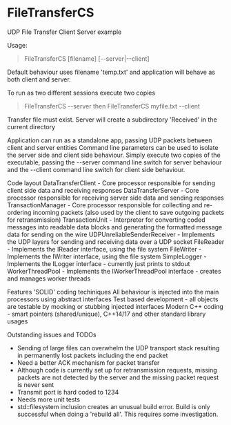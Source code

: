 # FileTransferCS
UDP File Transfer Client Server example

Usage:
> FileTransferCS [filename] [--server|--client]

Default behaviour uses filename 'temp.txt' and application will behave as both client and server.

To run as two different sessions execute two copies
> FileTransferCS --server
then
> FileTransferCS myfile.txt --client

Transfer file must exist.  Server will create a subdirectory 'Received' in the current directory

Application can run as a standalone app, passing UDP packets between client and server entities
Command line parameters can be used to isolate the server side and client side behaviour.  Simply execute two copies of the executable, passing the --server command line switch
for server behaviour and the --client command line switch for client side behaviour.

Code layout
DataTransferClient - Core processor responsible for sending client side data and receiving responses
DataTransferServer - Core processor responsible for receiving server side data and sending responses
TransactionManager - Core processor responsible for collecting and re-ordering incoming packets (also used by the client to save outgoing packets for retransmission)
TransactionUnit - Interpreter for converting coded messages into readable data blocks and generating the formatted message data for sending on the wire
UDPUnreliableSenderReceiver - Implements the UDP layers for sending and receiving data over a UDP socket
FileReader - Implements the IReader interface, using the file system
FileWriter - Implements the IWriter interface, using the file system
SimpleLogger - Implements the ILogger interface - currently just prints to stdout
WorkerThreadPool - Implements the IWorkerThreadPool interface - creates and manages worker threads

Features
'SOLID' coding techiniques
All behaviour is injected into the main processors using abstract interfaces
Test based development - all objects are testable by mocking or stubbing injected interfaces
Modern C++ coding - smart pointers (shared/unique), C++14/17 and other standard library usages


Outstanding issues and TODOs
- Sending of large files can overwhelm the UDP transport stack resulting in permanently lost packets including the end packet
- Need a better ACK mechanism for packet transfer
- Although code is currently set up for retransmission requests, missing packets are not detected by the server and the missing packet
  request is never sent
- Transmit port is hard coded to 1234
- Needs more unit tests
- std::filesystem inclusion creates an unusual build error.  Build is only successful when doing a 'rebuild all'.  This requires some investigation.
